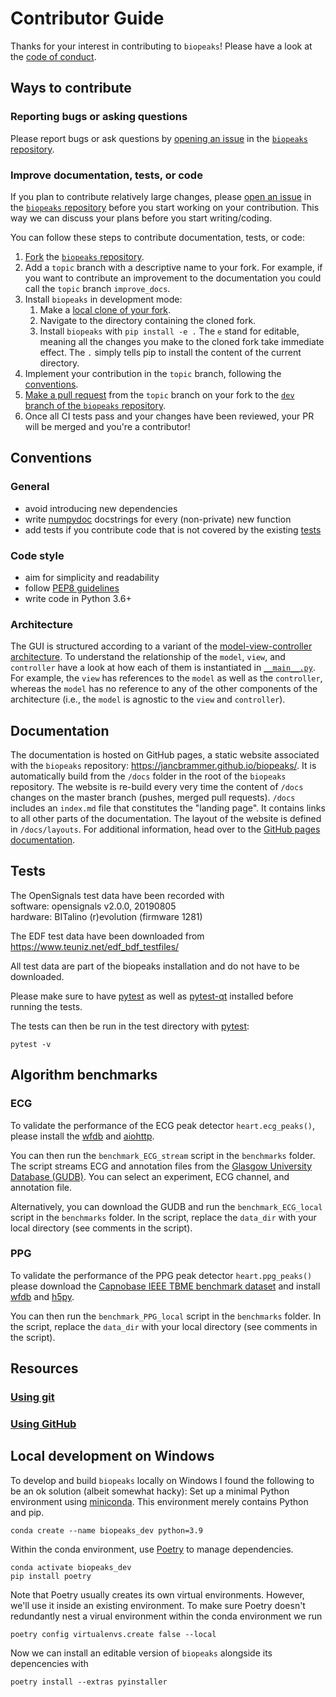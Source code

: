 # Contributor Guide

Thanks for your interest in contributing to `biopeaks`! Please have a look at the [code of conduct](https://github.com/JanCBrammer/biopeaks/blob/master/code_of_conduct.md).


## Ways to contribute

### Reporting bugs or asking questions

Please report bugs or ask questions by [opening an issue](https://help.github.com/en/github/managing-your-work-on-github/creating-an-issue)
in the [`biopeaks` repository](https://github.com/JanCBrammer/biopeaks).


### Improve documentation, tests, or code

If you plan to contribute relatively large changes, please [open an issue](https://help.github.com/en/github/managing-your-work-on-github/creating-an-issue)
in the [`biopeaks` repository](https://github.com/JanCBrammer/biopeaks) before
you start working on your contribution. This way we can discuss your plans before you start writing/coding.

You can follow these steps to contribute documentation, tests, or code:

1. [Fork](https://docs.github.com/en/github/getting-started-with-github/fork-a-repo) the [`biopeaks` repository](https://github.com/JanCBrammer/biopeaks).
2. Add a `topic` branch with a descriptive name to your fork. For example, if you want to contribute an improvement to the documentation you could call the `topic` branch `improve_docs`.
3. Install `biopeaks` in development mode:
   1. Make a [local clone of your fork](https://docs.github.com/en/free-pro-team@latest/github/getting-started-with-github/fork-a-repo#step-2-create-a-local-clone-of-your-fork).
   2. Navigate to the directory containing the cloned fork.
   3. Install `biopeaks` with `pip install -e .` The `e` stand for editable, meaning all the changes you make to the cloned fork take immediate effect. The `.` simply tells pip to install the content of the current directory.
4. Implement your contribution in the `topic` branch, following the [conventions](#conventions).
5. [Make a pull request](https://docs.github.com/en/github/collaborating-with-issues-and-pull-requests/creating-a-pull-request-from-a-fork) from the `topic` branch on your fork to the [`dev` branch of the `biopeaks` repository](https://github.com/JanCBrammer/biopeaks/tree/dev).
6. Once all CI tests pass and your changes have been reviewed, your PR will be merged and you're a contributor!


## Conventions

### General

* avoid introducing new dependencies
* write [numpydoc](https://numpydoc.readthedocs.io/en/latest/format.html) docstrings
  for every (non-private) new function
* add tests if you contribute code that is not covered by the existing [tests](#tests)

### Code style

* aim for simplicity and readability
* follow [PEP8 guidelines](https://www.python.org/dev/peps/pep-0008/)
* write code in Python 3.6+

### Architecture

The GUI is structured according to a variant of the
[model-view-controller architecture](https://martinfowler.com/eaaDev/uiArchs.html).
To understand the relationship of the `model`, `view`, and `controller` have a look
at how each of them is instantiated in [`__main__.py`](https://github.com/JanCBrammer/biopeaks/blob/master/biopeaks/__main__.py).
For example, the `view` has references to the `model` as well as the
`controller`, whereas the `model` has no reference to any of the other
components of the architecture (i.e., the `model` is agnostic to the `view` and
`controller`).


## Documentation

The documentation is hosted on GitHub pages, a static website associated
with the `biopeaks` repository: <https://jancbrammer.github.io/biopeaks/>. It
is automatically build from the `/docs` folder in the root of the `biopeaks` repository.
The website is re-build every very time the content of `/docs` changes on the
master branch (pushes, merged pull requests). `/docs` includes an `index.md` file
that constitutes the "landing page". It contains links to all other parts of the
documentation. The layout of the website is defined in `/docs/layouts`. For
additional information, head over to the [GitHub pages documentation](https://docs.github.com/en/free-pro-team@latest/github/working-with-github-pages).


## Tests

The OpenSignals test data have been recorded with<br/>
software: opensignals v2.0.0, 20190805<br/>
hardware: BITalino (r)evolution (firmware 1281)

The EDF test data have been downloaded from https://www.teuniz.net/edf_bdf_testfiles/

All test data are part of the biopeaks installation and do not have to be downloaded.

Please make sure to have [pytest](https://docs.pytest.org/en/latest/) as well as
[pytest-qt](https://pypi.org/project/pytest-qt/) installed before running the tests.

The tests can then be run in the test directory with [pytest](https://docs.pytest.org/en/latest/):
```
pytest -v
```


## Algorithm benchmarks

### ECG
To validate the performance of the ECG peak detector `heart.ecg_peaks()`, please install the [wfdb](https://github.com/MIT-LCP/wfdb-python) and [aiohttp](https://github.com/aio-libs/aiohttp).

You can then run the `benchmark_ECG_stream` script in the `benchmarks` folder. The script streams ECG and annotation files from the [Glasgow University Database (GUDB)](http://researchdata.gla.ac.uk/716/).
You can select an experiment, ECG channel, and annotation file.

Alternatively, you can download the GUDB and run the `benchmark_ECG_local` script in the `benchmarks` folder. In the script, replace the `data_dir` with your local directory (see comments in the script).

### PPG

To validate the performance of the PPG peak detector `heart.ppg_peaks()`
please download the [Capnobase IEEE TBME benchmark dataset](http://www.capnobase.org/index.php?id=857) and install [wfdb](https://github.com/MIT-LCP/wfdb-python) and [h5py](https://www.h5py.org/).

You can then run the `benchmark_PPG_local` script in the `benchmarks` folder. In the script, replace the `data_dir` with your local directory (see comments in the script).


## Resources

### [Using git](https://github.com/dictcp/awesome-git)

### [Using GitHub](https://docs.github.com/en)


## Local development on Windows
To develop and build `biopeaks` locally on Windows I found the following to be an ok solution (albeit somewhat hacky):
Set up a minimal Python environment using [miniconda](https://docs.conda.io/en/latest/miniconda.html). This environment merely contains Python and pip.
```
conda create --name biopeaks_dev python=3.9
```
Within the conda environment, use [Poetry](https://python-poetry.org/) to manage dependencies.
```
conda activate biopeaks_dev
pip install poetry
```
Note that Poetry usually creates its own virtual environments. However, we'll use it
inside an existing environment. To make sure Poetry doesn't redundantly nest a virual environment within the conda environment we run
```
poetry config virtualenvs.create false --local
```
Now we can install an editable version of `biopeaks` alongside its depencencies with
```
poetry install --extras pyinstaller
```
